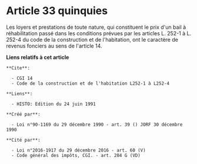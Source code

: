 # Article 33 quinquies

Les loyers et prestations de toute nature, qui constituent le prix d'un bail à réhabilitation passé dans les conditions
prévues par les articles L. 252-1 à L. 252-4 du code de la construction et de l'habitation, ont le caractère de revenus
fonciers au sens de l'article 14.

**Liens relatifs à cet article**

	**Cite**:

	  - CGI 14
	  - Code de la construction et de l'habitation L252-1 à L252-4

	**Liens**:

	  - HISTO: Edition du 24 juin 1991

	**Créé par**:

	  - Loi n°90-1169 du 29 décembre 1990 - art. 39 () JORF 30 décembre 1990

	**Cité par**:

	  - Loi n°2016-1917 du 29 décembre 2016 - art. 60 (V)
	  - Code général des impôts, CGI. - art. 204 G (VD)

